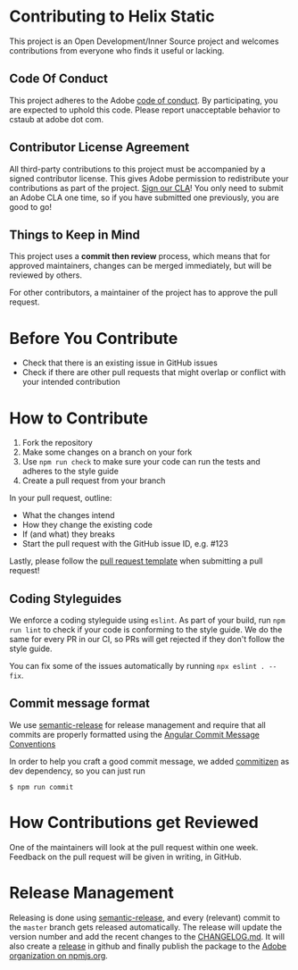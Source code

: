 # Contributing to Helix Static

This project is an Open Development/Inner Source project and welcomes contributions from everyone who finds it useful or lacking.

## Code Of Conduct

This project adheres to the Adobe [code of conduct](CODE_OF_CONDUCT.md). By participating, you are expected to uphold this code. Please report unacceptable behavior to cstaub at adobe dot com.

## Contributor License Agreement

All third-party contributions to this project must be accompanied by a signed contributor license. This gives Adobe permission to redistribute your contributions as part of the project. [Sign our CLA](http://opensource.adobe.com/cla.html)! You only need to submit an Adobe CLA one time, so if you have submitted one previously, you are good to go!

## Things to Keep in Mind

This project uses a **commit then review** process, which means that for approved maintainers, changes can be merged immediately, but will be reviewed by others.

For other contributors, a maintainer of the project has to approve the pull request.

# Before You Contribute

* Check that there is an existing issue in GitHub issues
* Check if there are other pull requests that might overlap or conflict with your intended contribution

# How to Contribute

1. Fork the repository
2. Make some changes on a branch on your fork
3. Use `npm run check` to make sure your code can run the tests and adheres to the style guide
4. Create a pull request from your branch

In your pull request, outline:

* What the changes intend
* How they change the existing code
* If (and what) they breaks
* Start the pull request with the GitHub issue ID, e.g. #123

Lastly, please follow the [pull request template](https://github.com/adobe/helix-cli/blob/master/.github/pull_request_template.md) when submitting a pull request!

## Coding Styleguides

We enforce a coding styleguide using `eslint`. As part of your build, run `npm run lint` to check if your code is conforming to the style guide. We do the same for every PR in our CI, so PRs will get rejected if they don't follow the style guide.

You can fix some of the issues automatically by running `npx eslint . --fix`.

## Commit message format

We use [semantic-release](https://github.com/semantic-release/semantic-release) for release management and require that all commits are properly formatted using the [Angular Commit Message Conventions](https://github.com/angular/angular.js/blob/master/DEVELOPERS.md#-git-commit-guidelines)

In order to help you craft a good commit message, we added [commitizen](https://www.npmjs.com/package/commitizen) as dev dependency, so you can just run 

```
$ npm run commit
```


# How Contributions get Reviewed

One of the maintainers will look at the pull request within one week.
Feedback on the pull request will be given in writing, in GitHub.

# Release Management

Releasing is done using [semantic-release](https://github.com/semantic-release/semantic-release), and every (relevant) commit to the `master` branch gets released automatically. The release will update the version number and add the recent changes to the [CHANGELOG.md](./CHANGELOG.md). It will also create a [release](https://github.com/adobe/helix-cli/releases) in github and finally publish the package to the [Adobe organization on npmjs.org](https://www.npmjs.com/org/adobe).
